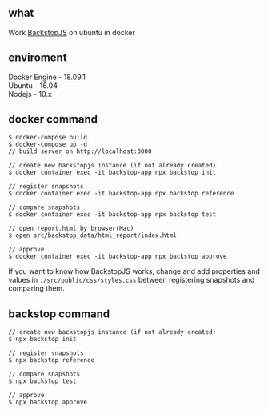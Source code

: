 ## what
Work [BackstopJS](https://github.com/garris/BackstopJS) on ubuntu in docker

## enviroment
Docker Engine - 18.09.1  
Ubuntu - 16.04  
Nodejs - 10.x  

## docker command
```shell
$ docker-compose build
$ docker-compose up -d
// build server on http://localhost:3000

// create new backstopjs instance (if not already created)
$ docker container exec -it backstop-app npx backstop init

// register snapshots
$ docker container exec -it backstop-app npx backstop reference

// compare snapshots
$ docker container exec -it backstop-app npx backstop test

// open report.html by browser(Mac)
$ open src/backstop_data/html_report/index.html

// approve 
$ docker container exec -it backstop-app npx backstop approve
```

If you want to know how BackstopJS works, change and add properties and values in `./src/public/css/styles.css` between registering snapshots and comparing them.

## backstop command
```shell
// create new backstopjs instance (if not already created)
$ npx backstop init

// register snapshots
$ npx backstop reference

// compare snapshots
$ npx backstop test

// approve
$ npx backstop approve
```
